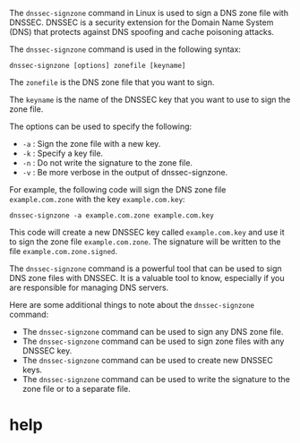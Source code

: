 The `dnssec-signzone` command in Linux is used to sign a DNS zone file with DNSSEC. DNSSEC is a security extension for the Domain Name System (DNS) that protects against DNS spoofing and cache poisoning attacks.

The `dnssec-signzone` command is used in the following syntax:

```
dnssec-signzone [options] zonefile [keyname]
```

The `zonefile` is the DNS zone file that you want to sign.

The `keyname` is the name of the DNSSEC key that you want to use to sign the zone file.

The options can be used to specify the following:

* `-a` : Sign the zone file with a new key.
* `-k` : Specify a key file.
* `-n` : Do not write the signature to the zone file.
* `-v` : Be more verbose in the output of dnssec-signzone.

For example, the following code will sign the DNS zone file `example.com.zone` with the key `example.com.key`:

```
dnssec-signzone -a example.com.zone example.com.key
```

This code will create a new DNSSEC key called `example.com.key` and use it to sign the zone file `example.com.zone`. The signature will be written to the file `example.com.zone.signed`.

The `dnssec-signzone` command is a powerful tool that can be used to sign DNS zone files with DNSSEC. It is a valuable tool to know, especially if you are responsible for managing DNS servers.

Here are some additional things to note about the `dnssec-signzone` command:

* The `dnssec-signzone` command can be used to sign any DNS zone file.
* The `dnssec-signzone` command can be used to sign zone files with any DNSSEC key.
* The `dnssec-signzone` command can be used to create new DNSSEC keys.
* The `dnssec-signzone` command can be used to write the signature to the zone file or to a separate file.





# help 

```

```
